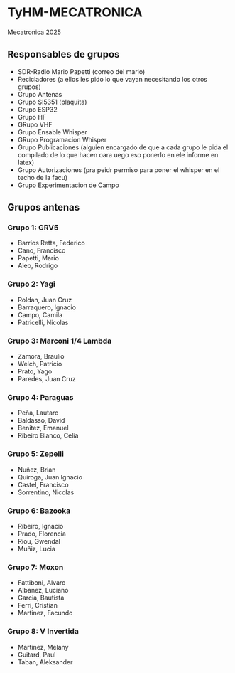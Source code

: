 # TyHM-MECATRONICA
Mecatronica 2025 

## Responsables de grupos 

* SDR-Radio Mario Papetti <Link al github del grupo> (correo del mario)
* Recicladores (a ellos les pido lo que vayan necesitando los otros grupos)
* Grupo Antenas
* Grupo SI5351 (plaquita)
* Grupo ESP32
* Grupo HF
* GRupo VHF
* Grupo Ensable Whisper
* GRupo Programacion Whisper
* Grupo Publicaciones (alguien encargado de que a cada grupo le pida el compilado de lo que hacen oara uego eso ponerlo en ele informe en latex)
* Grupo Autorizaciones (pra peidr permiso para poner el whisper en el techo de la facu)
* Grupo Experimentacion de Campo
## Grupos antenas 
### Grupo 1: GRV5
* Barrios Retta, Federico
* Cano, Francisco
* Papetti, Mario
* Aleo, Rodrigo
### Grupo 2: Yagi
* Roldan, Juan Cruz
* Barraquero, Ignacio
* Campo, Camila
* Patricelli, Nicolas
### Grupo 3: Marconi 1/4 Lambda
* Zamora, Braulio
* Welch, Patricio
* Prato, Yago
* Paredes, Juan Cruz
### Grupo 4: Paraguas
* Peña, Lautaro
* Baldasso, David
* Benitez, Emanuel
* Ribeiro Blanco, Celia
### Grupo 5: Zepelli
* Nuñez, Brian
* Quiroga, Juan Ignacio
* Castel, Francisco
* Sorrentino, Nicolas
### Grupo 6: Bazooka
* Ribeiro, Ignacio
* Prado, Florencia
* Riou, Gwendal
* Muñiz, Lucia
### Grupo 7: Moxon
* Fattiboni, Alvaro
* Albanez, Luciano
* Garcia, Bautista
* Ferri, Cristian
* Martinez, Facundo
### Grupo 8: V Invertida
* Martinez, Melany
* Guitard, Paul
* Taban, Aleksander
